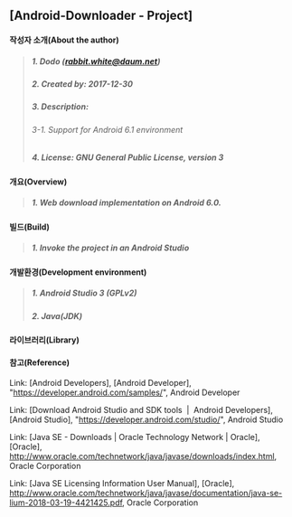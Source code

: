## [Android-Downloader - Project]

#### 작성자 소개(About the author)
> ##### 1. Dodo (rabbit.white@daum.net)
> ##### 2. Created by: 2017-12-30
> ##### 3. Description: 
> ###### 3-1. Support for Android 6.1 environment
> ##### 4. License: GNU General Public License, version 3

#### 개요(Overview)
> ##### 1. Web download implementation on Android 6.0.

#### 빌드(Build)
> ##### 1. Invoke the project in an Android Studio

#### 개발환경(Development environment)
> ##### 1. Android Studio 3 (GPLv2)
> ##### 2. Java(JDK)

#### 라이브러리(Library)

#### 참고(Reference)
Link: [Android Developers], [Android Developer], "https://developer.android.com/samples/", Android Developer

Link: [Download Android Studio and SDK tools &nbsp;|&nbsp; Android Developers], [Android Studio], "https://developer.android.com/studio/", Android Studio

Link: [Java SE - Downloads | Oracle Technology Network | Oracle], [Oracle], http://www.oracle.com/technetwork/java/javase/downloads/index.html, Oracle Corporation

Link: [Java SE Licensing Information User Manual], [Oracle], http://www.oracle.com/technetwork/java/javase/documentation/java-se-lium-2018-03-19-4421425.pdf, Oracle Corporation

